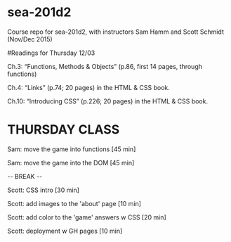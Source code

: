 # sea-201d2
Course repo for sea-201d2, with instructors Sam Hamm and Scott Schmidt (Nov/Dec 2015)

#Readings for Thursday 12/03

Ch.3: “Functions, Methods & Objects” (p.86, first 14 pages, through functions)

Ch.4: “Links” (p.74; 20 pages) in the HTML & CSS book.

Ch.10: “Introducing CSS” (p.226; 20 pages) in the HTML & CSS book.


# THURSDAY CLASS

Sam: move the game into functions [45 min]

Sam: move the game into the DOM [45 min]

-- BREAK --

Scott: CSS intro [30 min]

Scott: add images to the 'about' page [10 min]

Scott: add color to the 'game' answers w CSS [20 min]

Scott: deployment w GH pages [10 min]
